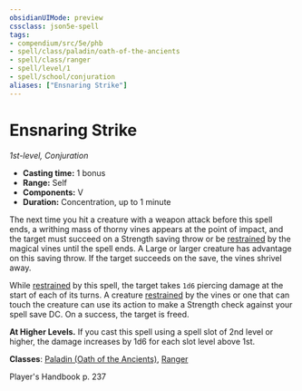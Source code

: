 ```yaml
---
obsidianUIMode: preview
cssclass: json5e-spell
tags:
- compendium/src/5e/phb
- spell/class/paladin/oath-of-the-ancients
- spell/class/ranger
- spell/level/1
- spell/school/conjuration
aliases: ["Ensnaring Strike"]
---
```

# Ensnaring Strike
*1st-level, Conjuration*  

- **Casting time:** 1 bonus
- **Range:** Self
- **Components:** V
- **Duration:** Concentration, up to 1 minute

The next time you hit a creature with a weapon attack before this spell ends, a writhing mass of thorny vines appears at the point of impact, and the target must succeed on a Strength saving throw or be [restrained](../../5e-rules/conditions.md##restrained) by the magical vines until the spell ends. A Large or larger creature has advantage on this saving throw. If the target succeeds on the save, the vines shrivel away.

While [restrained](../../5e-rules/conditions.md##restrained) by this spell, the target takes `1d6` piercing damage at the start of each of its turns. A creature [restrained](../../5e-rules/conditions.md.md##restrained) by the vines or one that can touch the creature can use its action to make a Strength check against your spell save DC. On a success, the target is freed.

**At Higher Levels.** If you cast this spell using a spell slot of 2nd level or higher, the damage increases by 1d6 for each slot level above 1st.

**Classes**: [Paladin (Oath of the Ancients)](../classes/paladin-oath-of-the-ancients.md#), [Ranger](../classes/ranger.md#)

Player's Handbook p. 237
